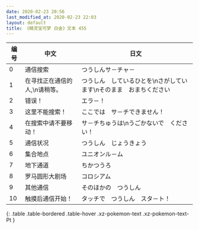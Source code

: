 ```yaml
---
date: 2020-02-23 20:56
last_modified_at: 2020-02-23 22:03
layout: default
title: 《精灵宝可梦 白金》文本 455
---
```

| 编号 | 中文 | 日文 |
| ---- | ---- | ---- |
| 0 | 通信搜索 | つうしんサ－チャ－ |
| 1 | 在寻找正在通信的人,\n请稍等。 | つうしん　しているひとを\nさがしています\nそのまま　おまちください |
| 2 | 错误！ | エラ－！ |
| 3 | 这里不能搜索！ | ここでは　サ－チできません！ |
| 4 | 在搜索中请不要移动！ | サ－チちゅうは\nうごかないで　ください！ |
| 5 | 通信状况 | つうしん　じょうきょう |
| 6 | 集合地点 | ユニオンル－ム |
| 7 | 地下通道 | ちかつうろ |
| 8 | 罗马圆形大剧场 | コロシアム |
| 9 | 其他通信 | そのほかの　つうしん |
| 10 | 触摸后通信开始！ | タッチで　つうしん　スタ－ト！ |
{: .table .table-bordered .table-hover .xz-pokemon-text .xz-pokemon-text-Pt }